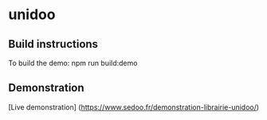 # unidoo


## Build instructions

To build the demo: npm run build:demo

## Demonstration

[Live demonstration] (https://www.sedoo.fr/demonstration-librairie-unidoo/)